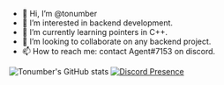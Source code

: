 - 👋 Hi, I’m @tonumber 
- 👀 I’m interested in backend development.
- 🌱 I’m currently learning pointers in C++.
- 💞️ I’m looking to collaborate on any backend project.
- 📫 How to reach me: contact Agent#7153 on discord.

![Tonumber's GitHub stats](https://github-readme-stats.vercel.app/api?username=tonumber&show_icons=true&theme=radical)
[![Discord Presence](https://lanyard.cnrad.dev/api/997200343387615333)](https://discord.com/users/997200343387615333)
